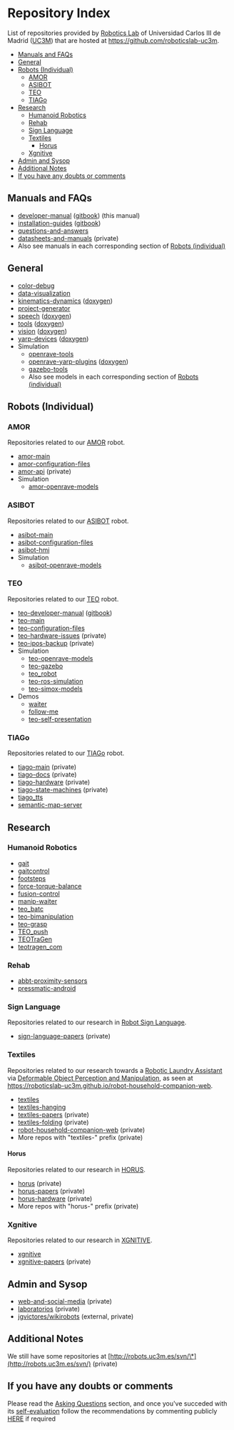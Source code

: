 # Repository Index

List of repositories provided by [Robotics Lab](http://roboticslab.uc3m.es) of Universidad Carlos III de Madrid ([UC3M](http://uc3m.es)) that are hosted at <https://github.com/roboticslab-uc3m>.

* [Manuals and FAQs](#manuals-and-faqs)
* [General](#general)
* [Robots (Individual)](#robots-individual)
    * [AMOR](#amor)
    * [ASIBOT](#asibot)
    * [TEO](#teo)
    * [TIAGo](#tiago)
* [Research](#research)
    * [Humanoid Robotics](#humanoid-robotics)
    * [Rehab](#rehab)
    * [Sign Language](#sign-language)
    * [Textiles](#textiles)
        * [Horus](#horus)
    * [Xgnitive](#xgnitive)
* [Admin and Sysop](#admin-and-sysop)
* [Additional Notes](#additional-notes)
* [If you have any doubts or comments](#if-you-have-any-doubts-or-comments)

## Manuals and FAQs
- [developer-manual](https://github.com/roboticslab-uc3m/developer-manual) ([gitbook](http://robots.uc3m.es/gitbook-developer-manual)) (this manual)
- [installation-guides](https://github.com/roboticslab-uc3m/installation-guides) ([gitbook](http://robots.uc3m.es/gitbook-installation-guides))
- [questions-and-answers](https://github.com/roboticslab-uc3m/questions-and-answers)
- [datasheets-and-manuals](https://github.com/roboticslab-uc3m/datasheets-and-manuals) (private)
- Also see manuals in each corresponding section of [Robots (individual)](#robots-individual)

## General
- [color-debug](https://github.com/roboticslab-uc3m/color-debug)
- [data-visualization](https://github.com/roboticslab-uc3m/data-visualization)
- [kinematics-dynamics](https://github.com/roboticslab-uc3m/kinematics-dynamics) ([doxygen](http://robots.uc3m.es/dox-kinematics-dynamics))
- [project-generator](https://github.com/roboticslab-uc3m/project-generator)
- [speech](https://github.com/roboticslab-uc3m/speech) ([doxygen](http://robots.uc3m.es/dox-speech))
- [tools](https://github.com/roboticslab-uc3m/tools) ([doxygen](http://robots.uc3m.es/dox-tools))
- [vision](https://github.com/roboticslab-uc3m/vision) ([doxygen](http://robots.uc3m.es/dox-vision))
- [yarp-devices](https://github.com/roboticslab-uc3m/yarp-devices) ([doxygen](http://robots.uc3m.es/dox-yarp-devices))
- Simulation
    - [openrave-tools](https://github.com/roboticslab-uc3m/openrave-tools)
    - [openrave-yarp-plugins](https://github.com/roboticslab-uc3m/openrave-yarp-plugins) ([doxygen](http://robots.uc3m.es/dox-openrave-yarp-plugins))
    - [gazebo-tools](https://github.com/roboticslab-uc3m/gazebo-tools)
    - Also see models in each corresponding section of [Robots (individual)](#robots-individual)

## Robots (Individual)

### AMOR
Repositories related to our [AMOR](http://roboticslab.uc3m.es/roboticslab/robot/amor) robot.
- [amor-main](https://github.com/roboticslab-uc3m/amor-main)
- [amor-configuration-files](https://github.com/roboticslab-uc3m/amor-configuration-files)
- [amor-api](https://github.com/roboticslab-uc3m/amor-api) (private)
- Simulation
    - [amor-openrave-models](https://github.com/roboticslab-uc3m/amor-openrave-models)

### ASIBOT
Repositories related to our [ASIBOT](http://roboticslab.uc3m.es/roboticslab/robot/asibot) robot.
- [asibot-main](https://github.com/roboticslab-uc3m/asibot-main)
- [asibot-configuration-files](https://github.com/roboticslab-uc3m/asibot-configuration-files)
- [asibot-hmi](https://github.com/roboticslab-uc3m/asibot-hmi)
- Simulation
    - [asibot-openrave-models](https://github.com/roboticslab-uc3m/asibot-openrave-models)

### TEO
Repositories related to our [TEO](http://roboticslab.uc3m.es/roboticslab/robot/teo-humanoid) robot.
- [teo-developer-manual](https://github.com/roboticslab-uc3m/teo-developer-manual) ([gitbook](https://github.com/roboticslab-uc3m/teo-developer-manual))
- [teo-main](https://github.com/roboticslab-uc3m/teo-main)
- [teo-configuration-files](https://github.com/roboticslab-uc3m/teo-configuration-files)
- [teo-hardware-issues](https://github.com/roboticslab-uc3m/teo-hardware-issues) (private)
- [teo-ipos-backup](https://github.com/roboticslab-uc3m/teo-ipos-backup) (private)
- Simulation
    - [teo-openrave-models](https://github.com/roboticslab-uc3m/teo-openrave-models)
    - [teo-gazebo](https://github.com/roboticslab-uc3m/teo-gazebo)
    - [teo_robot](https://github.com/roboticslab-uc3m/teo_robot)
    - [teo-ros-simulation](https://github.com/roboticslab-uc3m/teo-ros-simulation)
    - [teo-simox-models](https://github.com/roboticslab-uc3m/teo-simox-models)
- Demos
    - [waiter](https://github.com/roboticslab-uc3m/waiter)
    - [follow-me](https://github.com/roboticslab-uc3m/follow-me)
    - [teo-self-presentation](https://github.com/roboticslab-uc3m/teo-self-presentation)

### TIAGo
Repositories related to our [TIAGo](http://roboticslab.uc3m.es/roboticslab/robot/tiago) robot.
- [tiago-main](https://github.com/roboticslab-uc3m/tiago-main) (private)
- [tiago-docs](https://github.com/roboticslab-uc3m/tiago-docs) (private)
- [tiago-hardware](https://github.com/roboticslab-uc3m/tiago-hardware) (private)
- [tiago-state-machines](https://github.com/roboticslab-uc3m/tiago-state-machines) (private)
- [tiago_tts](https://github.com/roboticslab-uc3m/tiago_tts)
- [semantic-map-server](https://github.com/roboticslab-uc3m/semantic-map-server)

## Research

### Humanoid Robotics
- [gait](https://github.com/roboticslab-uc3m/gait)
- [gaitcontrol](https://github.com/roboticslab-uc3m/gaitcontrol)
- [footsteps](https://github.com/roboticslab-uc3m/footsteps)
- [force-torque-balance](https://github.com/roboticslab-uc3m/force-torque-balance)
- [fusion-control](https://github.com/roboticslab-uc3m/fusion-control)
- [manip-waiter](https://github.com/roboticslab-uc3m/manip-waiter)
- [teo_batc](https://github.com/roboticslab-uc3m/teo_batc)
- [teo-bimanipulation](https://github.com/roboticslab-uc3m/teo-bimanipulation)
- [teo-grasp](https://github.com/roboticslab-uc3m/teo-grasp)
- [TEO_push](https://github.com/roboticslab-uc3m/TEO_push)
- [TEOTraGen](https://github.com/roboticslab-uc3m/TEOTraGen)
- [teotragen_com](https://github.com/roboticslab-uc3m/teotragen_com)

### Rehab
- [abbt-proximity-sensors](https://github.com/roboticslab-uc3m/abbt-proximity-sensors)
- [pressmatic-android](https://github.com/roboticslab-uc3m/pressmatic-android)

### Sign Language
Repositories related to our research in [Robot Sign Language](http://roboticslab.uc3m.es/roboticslab/robottypeandapp/robot-sign-language).
- [sign-language-papers](https://github.com/roboticslab-uc3m/sign-language-papers) (private)

### Textiles
Repositories related to our research towards a [Robotic Laundry Assistant](http://roboticslab.uc3m.es/roboticslab/robottypeandapp/robotic-laundry-assistant) via [Deformable Object Perception and Manipulation](http://roboticslab.uc3m.es/roboticslab/researchtopic/deformable-object-perception-and-manipulation), as seen at <https://roboticslab-uc3m.github.io/robot-household-companion-web>.
- [textiles](https://github.com/roboticslab-uc3m/textiles)
- [textiles-hanging](https://github.com/roboticslab-uc3m/textiles-hanging)
- [textiles-papers](https://github.com/roboticslab-uc3m/textiles-papers) (private)
- [textiles-folding](https://github.com/roboticslab-uc3m/textiles-folding) (private)
- [robot-household-companion-web](https://github.com/roboticslab-uc3m/robot-household-companion-web) (private)
- More repos with "textiles-" prefix (private)

#### Horus
Repositories related to our research in [HORUS](http://roboticslab.uc3m.es/roboticslab/project/horus).
- [horus](https://github.com/roboticslab-uc3m/horus) (private)
- [horus-papers](https://github.com/roboticslab-uc3m/horus-papers) (private)
- [horus-hardware](https://github.com/roboticslab-uc3m/horus-hardware) (private)
- More repos with "horus-" prefix (private)

### Xgnitive
Repositories related to our research in [XGNITIVE](http://roboticslab.uc3m.es/roboticslab/robottypeandapp/xgnitive).
- [xgnitive](https://github.com/roboticslab-uc3m/xgnitive)
- [xgnitive-papers](https://github.com/roboticslab-uc3m/xgnitive-papers) (private)

## Admin and Sysop
- [web-and-social-media](https://github.com/roboticslab-uc3m/web-and-social-media) (private)
- [laboratorios](https://github.com/roboticslab-uc3m/laboratorios) (private)
- [jgvictores/wikirobots](https://github.com/jgvictores/wikirobots) (external, private)

## Additional Notes
We still have some repositories at [http://robots.uc3m.es/svn/\*](http://robots.uc3m.es/svn/) (private)

## If you have any doubts or comments
Please read the [Asking Questions](asking-questions.md) section, and once you've succeded with its [self-evaluation](asking-questions.md#self-evaluation-time) follow the recommendations by commenting publicly [HERE](https://github.com/roboticslab-uc3m/developer-manual/issues/new) if required
